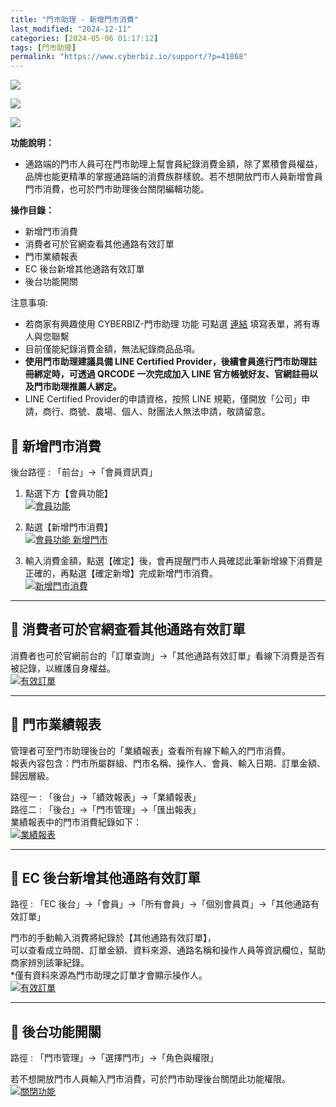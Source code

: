 ```yaml
---
title: "門市助理 - 新增門市消費"
last_modified: "2024-12-11"
categories: [2024-05-06 01:17:12]
tags: [門市助理]
permalink: "https://www.cyberbiz.io/support/?p=41868"
---
```


![](https://www.cyberbiz.io/support/wp-content/uploads/適用站別.png)

[![](https://www.cyberbiz.io/support/wp-content/uploads/台灣站.png)](https://www.cyberbiz.io/support/?page_id=2490)

[![](https://www.cyberbiz.io/support/wp-content/uploads/門市助理.png)](https://www.cyberbiz.io/support/?page_id=42126)

**功能說明：**  

* 通路端的門市人員可在門市助理上幫會員紀錄消費金額，除了累積會員權益，品牌也能更精準的掌握通路端的消費族群樣貌。若不想開放門市人員新增會員門市消費，也可於門市助理後台關閉編輯功能。

**操作目錄：**

* 新增門市消費
* 消費者可於官網查看其他通路有效訂單
* 門市業績報表
* EC 後台新增其他通路有效訂單
* 後台功能開關

注意事項:  

* 若商家有興趣使用 CYBERBIZ-門市助理 功能 可點選 [連結](https://docs.google.com/forms/d/e/1FAIpQLScAzqU3OckpsS-XBy3yvioKksDBazronFTuEl_RBonxCATHaQ/viewform) 填寫表單，將有專人與您聯繫
* 目前僅能紀錄消費金額，無法紀錄商品品項。
* **使用門市助理建議具備 LINE Certified Provider，後續會員進行門市助理註冊綁定時，可透過 QRCODE 一次完成加入 LINE 官方帳號好友、官網註冊以及門市助理推薦人綁定。**
* LINE Certified Provider的申請資格，按照 LINE 規範，僅開放「公司」申請，商行、商號、農場、個人、財團法人無法申請，敬請留意。

## 📌 新增門市消費


後台路徑 :  「前台」→「會員資訊頁」  


1. 點選下方【會員功能】  
[![會員功能](https://www.cyberbiz.io/support/wp-content/uploads/門市助理-新增門市消費01.png)](https://www.cyberbiz.io/support/wp-content/uploads/門市助理-新增門市消費01.png)



2. 點選【新增門市消費】  
[![會員功能 新增門市](https://www.cyberbiz.io/support/wp-content/uploads/門市助理-新增門市消費02.png)](https://www.cyberbiz.io/support/wp-content/uploads/門市助理-新增門市消費02.png)



3. 輸入消費金額，點選【確定】後，會再提醒門市人員確認此筆新增線下消費是正確的，再點選【確定新增】完成新增門市消費。  
[![新增門市消費](https://www.cyberbiz.io/support/wp-content/uploads/門市助理-新增門市消費03.png)](https://www.cyberbiz.io/support/wp-content/uploads/門市助理-新增門市消費03.png)



* * *

## 📌 消費者可於官網查看其他通路有效訂單


消費者也可於官網前台的「訂單查詢」→「其他通路有效訂單」看線下消費是否有被記錄，以維護自身權益。  
[![有效訂單](https://www.cyberbiz.io/support/wp-content/uploads/門市助理-新增門市消費04.png)](https://www.cyberbiz.io/support/wp-content/uploads/門市助理-新增門市消費04.png)

* * *

## 📌 門市業績報表


管理者可至門市助理後台的「業績報表」查看所有線下輸入的門市消費。  
報表內容包含：門市所屬群組、門市名稱、操作人、會員、輸入日期、訂單金額、歸因層級。  

路徑一 : 「後台」→「績效報表」→「業績報表」  
路徑二 : 「後台」→「門市管理」→「匯出報表」  
業績報表中的門市消費紀錄如下：  
[![業績報表](https://www.cyberbiz.io/support/wp-content/uploads/門市助理-新增門市消費05.png)](https://www.cyberbiz.io/support/wp-content/uploads/門市助理-新增門市消費05.png)

* * *

## 📌 EC 後台新增其他通路有效訂單


路徑 : 「EC 後台」→「會員」→「所有會員」→「個別會員頁」→「其他通路有效訂單」  

門市的手動輸入消費將紀錄於【其他通路有效訂單】，  
可以查看成立時間、訂單金額、資料來源、通路名稱和操作人員等資訊欄位，幫助商家辨別該筆紀錄。  
*僅有資料來源為門市助理之訂單才會顯示操作人。   
[![有效訂單](https://www.cyberbiz.io/support/wp-content/uploads/門市助理-新增門市消費06.png)](https://www.cyberbiz.io/support/wp-content/uploads/門市助理-新增門市消費06.png)

* * *

## 📌 後台功能開關


路徑 : 「門市管理」→「選擇門市」→「角色與權限」  

若不想開放門市人員輸入門市消費，可於門市助理後台關閉此功能權限。  
[![關閉功能](https://www.cyberbiz.io/support/wp-content/uploads/門市助理-新增門市消費07.png)](https://www.cyberbiz.io/support/wp-content/uploads/門市助理-新增門市消費07.png)

